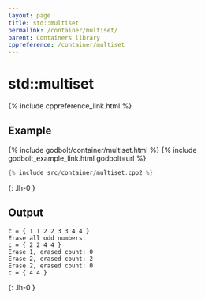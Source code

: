 ```yaml
---
layout: page
title: std::multiset
permalink: /container/multiset/
parent: Containers library
cppreference: /container/multiset
---
```

# std::multiset

{% include cppreference_link.html %}

## Example

{% include godbolt/container/multiset.html %}
{% include godbolt_example_link.html godbolt=url %}

```cpp
{% include src/container/multiset.cpp2 %}
```
{: .lh-0 }

## Output

```
c = { 1 1 2 2 3 3 4 4 }
Erase all odd numbers:
c = { 2 2 4 4 }
Erase 1, erased count: 0
Erase 2, erased count: 2
Erase 2, erased count: 0
c = { 4 4 }
```
{: .lh-0 }
